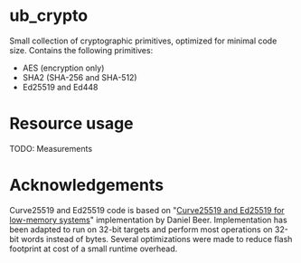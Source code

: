 # ub_crypto

Small collection of cryptographic primitives, optimized for minimal code size. Contains the following primitives:

* AES (encryption only)
* SHA2 (SHA-256 and SHA-512)
* Ed25519 and Ed448

# Resource usage

TODO: Measurements

# Acknowledgements

Curve25519 and Ed25519 code is based on "[Curve25519 and Ed25519 for low-memory systems](https://www.dlbeer.co.nz/oss/c25519.html)" 
implementation by Daniel Beer. Implementation has been adapted to run on 32-bit targets and perform most operations on 
32-bit words instead of bytes. Several optimizations were made to reduce flash footprint at cost of a small runtime overhead.

